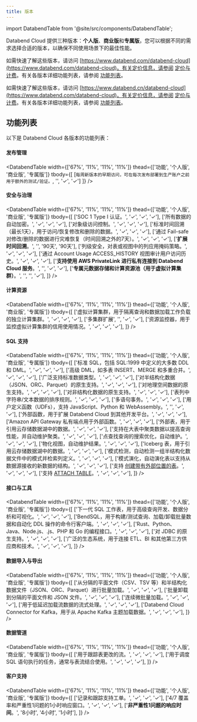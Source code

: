 ```yaml
---
title: 版本
---
```


import DatabendTable from '@site/src/components/DatabendTable';

Databend Cloud 提供三种版本：**个人版**、**商业版**和**专属版**，您可以根据不同的需求选择合适的版本，以确保不同使用场景下的最佳性能。

<!-- #ifendef -->

如需快速了解这些版本，请访问 [https://www.databend.com/databend-cloud](https://www.databend.com/databend-cloud)。有关定价信息，请参阅 [定价与计费](/guides/overview/editions/dc/pricing)。有关各版本详细功能列表，请参阅 [功能列表](#feature-lists)。

<!-- #endendef -->

<!-- #ifcndef -->

如需快速了解这些版本，请访问 [https://www.databend.cn/databend-cloud](https://www.databend.com/databend-cloud)。有关定价信息，请参阅 [定价与计费](/guides/overview/editions/dc/pricing)。有关各版本详细功能列表，请参阅 [功能列表](#feature-lists)。

<!-- #endcndef -->

## 功能列表

以下是 Databend Cloud 各版本的功能列表：

#### 发布管理

<DatabendTable
width={['67%', '11%', '11%', '11%']}
thead={['功能', '个人版', '商业版', '专属版']}
tbody={[
[`每周新版本的早期访问，可在每次发布部署到生产账户之前用于额外的测试/验证。`, '', '✓', '✓']
]} />

#### 安全与治理

<DatabendTable
width={['67%', '11%', '11%', '11%']}
thead={['功能', '个人版', '商业版', '专属版']}
tbody={[
['SOC 1 Type I 认证。', '✓', '✓', '✓'],
['所有数据的自动加密。', '✓', '✓', '✓'],
['对象级访问控制。', '✓', '✓', '✓'],
['标准时间回溯（最长1天），用于访问/恢复修改和删除的数据。', '✓', '✓', '✓'],
['通过 Fail-safe 对修改/删除的数据进行灾难恢复（时间回溯之外的7天）。', '✓', '✓', '✓'],
['<b>扩展时间回溯</b>。', '', '90天', '90天'],
['列级安全，对表或视图中的列应用掩码策略。', '✓', '✓', '✓'],
['通过 Account Usage ACCESS_HISTORY 视图审计用户访问历史。', '✓', '✓', '✓'],
['<b>支持使用 AWS PrivateLink 进行私有连接到 Databend Cloud 服务</b>。', '', '✓', '✓'],
['<b>专属元数据存储和计算资源池（用于虚拟计算集群）</b>。', '', '', '✓'],
]}
/>

#### 计算资源

<DatabendTable
width={['67%', '11%', '11%', '11%']}
thead={['功能', '个人版', '商业版', '专属版']}
tbody={[
['虚拟计算集群，用于隔离查询和数据加载工作负载的独立计算集群。', '✓', '✓', '✓'],
['多集群扩展', '', '✓', '✓'],
['资源监控器，用于监控虚拟计算集群的信用使用情况。', '✓', '✓', '✓'],
]}
/>

#### SQL 支持

<DatabendTable
width={['67%', '11%', '11%', '11%']}
thead={['功能', '个人版', '商业版', '专属版']}
tbody={[
['标准 SQL，包括 SQL:1999 中定义的大多数 DDL 和 DML。', '✓', '✓', '✓'],
['高级 DML，如多表 INSERT、MERGE 和多重合并。', '✓', '✓', '✓'],
['广泛支持标准数据类型。', '✓', '✓', '✓'],
['对半结构化数据（JSON、ORC、Parquet）的原生支持。', '✓', '✓', '✓'],
['对地理空间数据的原生支持。', '✓', '✓', '✓'],
['对非结构化数据的原生支持。', '✓', '✓', '✓'],
['表列中字符串/文本数据的排序规则。', '✓', '✓', '✓'],
['多语句事务。', '✓', '✓', '✓'],
['用户定义函数（UDFs），支持 JavaScript、Python 和 WebAssembly。', '', '✓', '✓'],
['外部函数，用于扩展 Databend Cloud 到其他开发平台。', '✓', '✓', '✓'],
['Amazon API Gateway 私有端点用于外部函数。', '✓', '✓', '✓'],
['外部表，用于引用云存储数据湖中的数据。', '✓', '✓', '✓'],
['支持在大表中聚类数据以提高查询性能，并自动维护聚类。', '✓', '✓', '✓'],
['点查找查询的搜索优化，自动维护。', '✓', '✓', '✓'],
['物化视图，自动维护结果。', '✓', '✓', '✓'],
['Iceberg 表，用于引用云存储数据湖中的数据。', '✓', '✓', '✓'],
['模式检测，自动检测一组半结构化数据文件中的模式并检索列定义。', '✓', '✓', '✓'],
['模式演化，自动演化表以支持从数据源接收的新数据的结构。', '✓', '✓', '✓'],
['支持 <a href="/sql/sql-commands/ddl/table/ddl-create-table-external-location" target="_self">创建带有外部位置的表</a>。', '✓', '✓', '✓'],
['支持 <a href="/sql/sql-commands/ddl/table/attach-table" target="_self">ATTACH TABLE</a>。', '✓', '✓', '✓'],
]}
/>

#### 接口与工具

<DatabendTable
width={['67%', '11%', '11%', '11%']}
thead={['功能', '个人版', '商业版', '专属版']}
tbody={[
['下一代 SQL 工作表，用于高级查询开发、数据分析和可视化。', '✓', '✓', '✓'],
['BendSQL，用于构建/测试查询、加载/卸载批量数据和自动化 DDL 操作的命令行客户端。', '✓', '✓', '✓'],
['Rust、Python、Java、Node.js、.js、PHP 和 Go 的编程接口。', '✓', '✓', '✓'],
['对 JDBC 的原生支持。', '✓', '✓', '✓'],
['广泛的生态系统，用于连接 ETL、BI 和其他第三方供应商和技术。', '✓', '✓', '✓'],
]}
/>

#### 数据导入与导出

<DatabendTable
width={['67%', '11%', '11%', '11%']}
thead={['功能', '个人版', '商业版', '专属版']}
tbody={[
['从分隔的平面文件（CSV、TSV 等）和半结构化数据文件（JSON、ORC、Parquet）进行批量加载。', '✓', '✓', '✓'],
['批量卸载到分隔的平面文件和 JSON 文件。', '✓', '✓', '✓'],
['连续微批量加载。', '✓', '✓', '✓'],
['用于低延迟加载流数据的流式处理。', '✓', '✓', '✓'],
['Databend Cloud Connector for Kafka，用于从 Apache Kafka 主题加载数据。', '✓', '✓', '✓'],
]}
/>

#### 数据管道

<DatabendTable
width={['67%', '11%', '11%', '11%']}
thead={['功能', '个人版', '商业版', '专属版']}
tbody={[
['用于跟踪表更改的流。', '✓', '✓', '✓'],
['用于调度 SQL 语句执行的任务，通常与表流结合使用。', '✓', '✓', '✓'],
]}
/>

#### 客户支持

<DatabendTable
width={['67%', '11%', '11%', '11%']}
thead={['功能', '个人版', '商业版', '专属版']}
tbody={[
['记录和跟踪支持工单。', '✓', '✓', '✓'],
['4/7 覆盖率和严重性1问题的1小时响应窗口。', '✓', '✓', '✓'],
['<b>非严重性1问题的响应时间</b>。', '8小时', '4小时', '1小时'],
]}
/>